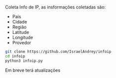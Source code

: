 Coleta Info de IP, as insformações coletadas são:

- País
- Cidade
- Região
- Latitude
- Longitude
- Provedor

```bash
git clone https://github.com/IsraelAndrey/infoip
cd infoip
python3 infoip.py
```
Em breve terá atualizações
